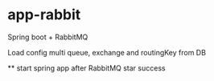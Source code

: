 # app-rabbit
Spring boot + RabbitMQ

Load config multi queue, exchange and routingKey from DB 

** start spring app after RabbitMQ star success
